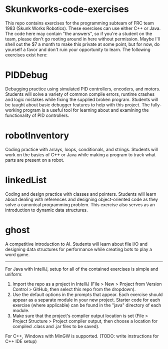 # Skunkworks-code-exercises
This repo contains exercises for the programming subteam of FRC team 1983 (Skunk Works Robotics). These exercises can use either C++ or Java. The code here may contain "the answers", so if you're a student on the team, please don't go rooting around in here without permission. Maybe I'll shell out the $7 a month to make this private at some point, but for now, do yourself a favor and don't ruin your opportunity to learn. The following exercises exist here:

# PIDDebug
Debugging practice using simulated PID controllers, encoders, and motors. Students will solve a variety of common compile errors, runtime crashes and logic mistakes while fixing the supplied broken program. Students will be taught about basic debugger features to help with this project. The fully-working program is a useful tool for learning about and examining the functionality of PID controllers.

# robotInventory
Coding practice with arrays, loops, conditionals, and strings. Students will work on the basics of C++ or Java while making a program to track what parts are present on a robot.

# linkedList
Coding and design practice with classes and pointers. Students will learn about dealing with references and designing object-oriented code as they solve a canonical programming problem. This exercise also serves as an introduction to dynamic data structures.

# ghost
A competitive introduction to AI. Students will learn about file I/O and designing data structures for performance while creating bots to play a word game.

----

For Java with IntelliJ, setup for all of the contained exercises is simple and uniform:
1. Import the repo as a project in IntelliJ (File > New > Project from Version Control > GitHub, then select this repo from the dropdown).
2. Use the default options in the prompts that appear. Each exercise should appear as a separate module in your new project. Starter code for each exercise (where applicable) can be found in the "java" directory of each module.
3. Make sure that the project's compiler output location is set (File > Project Structure > Project compiler output, then choose a location for compiled .class and .jar files to be saved).

For C++, Windows with MinGW is supported. (TODO: write instructions for C++ IDE setup)
